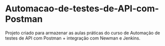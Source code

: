 # Automacao-de-testes-de-API-com-Postman
Projeto criado para armazenar as aulas práticas do curso de Automação de testes de API com Postman + integração com Newman e Jenkins.
